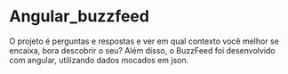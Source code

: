 # Angular_buzzfeed
O projeto é perguntas e respostas e ver em qual contexto você melhor se encaixa, bora descobrir o seu? Além disso, o BuzzFeed foi desenvolvido com angular, utilizando dados mocados em json.
